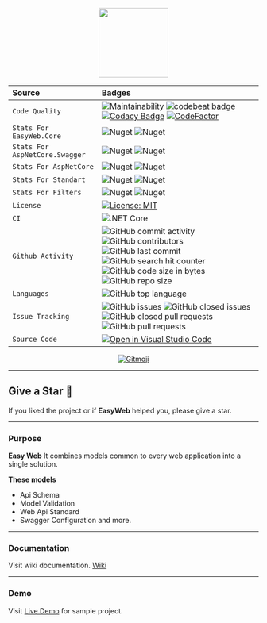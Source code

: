 <p align="center">
  <img src="https://user-images.githubusercontent.com/47147484/164946446-4d7ff237-ad30-40e5-9a13-d3099ac1bd2a.png" style="max-width:100%;" height="140" />
</p>

| Source                         | Badges                                                                                                                                                                                                                                                                                                                                                                                                                                                                                                                                                                                                                                                                                                                                                                                                                                                                                                                       |
|:-------------------------------|:-----------------------------------------------------------------------------------------------------------------------------------------------------------------------------------------------------------------------------------------------------------------------------------------------------------------------------------------------------------------------------------------------------------------------------------------------------------------------------------------------------------------------------------------------------------------------------------------------------------------------------------------------------------------------------------------------------------------------------------------------------------------------------------------------------------------------------------------------------------------------------------------------------------------------------|
| `Code Quality`                 | [![Maintainability](https://api.codeclimate.com/v1/badges/29789eba69c04243cd27/maintainability)](https://codeclimate.com/github/furkandeveloper/EasyWeb/maintainability) [![codebeat badge](https://codebeat.co/badges/a3a5245c-c09d-498f-b4ea-a9b4caf226c7)](https://codebeat.co/projects/github-com-furkandeveloper-easyweb-release) [![Codacy Badge](https://app.codacy.com/project/badge/Grade/9fc9823a1f794959941fb0312a30e4d1)](https://www.codacy.com/gh/furkandeveloper/EasyWeb/dashboard?utm_source=github.com&amp;utm_medium=referral&amp;utm_content=furkandeveloper/EasyWeb&amp;utm_campaign=Badge_Grade) [![CodeFactor](https://www.codefactor.io/repository/github/furkandeveloper/easyweb/badge)](https://www.codefactor.io/repository/github/furkandeveloper/easyweb)                                                                                                                              |
| `Stats For EasyWeb.Core`       | ![Nuget](https://img.shields.io/nuget/dt/EasyWeb.Core?label=Core%20Downloads) ![Nuget](https://img.shields.io/nuget/v/EasyWeb.Core?label=EasyWeb.Core)                                                                                                                                                                                                                                                                                                                                                                                                                                                                                                                                                                                                                                                                                                                                                                       |
| `Stats For AspNetCore.Swagger` | ![Nuget](https://img.shields.io/nuget/dt/EasyWeb.AspNetCore.Swagger?label=AspNetCore.Swagger%20Downloads) ![Nuget](https://img.shields.io/nuget/v/EasyWeb.AspNetCore.Swagger?label=EasyWeb.AspNetCore.Swagger)                                                                                                                                                                                                                                                                                                                                                                                                                                                                                                                                                                                                                                                                                                               |
| `Stats For AspNetCore`         | ![Nuget](https://img.shields.io/nuget/dt/EasyWeb.AspNetCore?label=AspNetCore%20Downloads) ![Nuget](https://img.shields.io/nuget/v/EasyWeb.AspNetCore?label=EasyWeb.AspNetCore)                                                                                                                                                                                                                                                                                                                                                                                                                                                                                                                                                                                                                                                                                                                                               |
| `Stats For Standart`           | ![Nuget](https://img.shields.io/nuget/dt/EasyWeb.AspNetCore.Standarts?label=Standarts%20Downloads) ![Nuget](https://img.shields.io/nuget/v/EasyWeb.AspNetCore.Standarts?label=EasyWeb.AspNetCore.Standarts)                                                                                                                                                                                                                                                                                                                                                                                                                                                                                                                                                                                                                                                                                                                  |
| `Stats For Filters`            | ![Nuget](https://img.shields.io/nuget/dt/EasyWeb.AspNetCore.Filters?label=AspNetCore.Filters%20Downloads) ![Nuget](https://img.shields.io/nuget/v/EasyWeb.AspNetCore.Filters?label=EasyWeb.AspNetCore.Filters)                                                                                                                                                                                                                                                                                                                                                                                                                                                                                                                                                                                                                                                                                                               |
| `License`                      | [![License: MIT](https://img.shields.io/badge/License-MIT-yellow.svg)](https://opensource.org/licenses/MIT)                                                                                                                                                                                                                                                                                                                                                                                                                                                                                                                                                                                                                                                                                                                                                                                                                  |
| `CI`                           | ![.NET Core](https://github.com/furkandeveloper/EasyWeb/workflows/.NET%20Core/badge.svg?branch=master)                                                                                                                                                                                                                                                                                                                                                                                                                                                                                                                                                                                                                                                                                                                                                                                                                       |
| `Github Activity`              | ![GitHub commit activity](https://img.shields.io/github/commit-activity/y/furkandeveloper/EasyWeb) ![GitHub contributors](https://img.shields.io/github/contributors/furkandeveloper/EasyWeb) ![GitHub last commit](https://img.shields.io/github/last-commit/furkandeveloper/EasyWeb) ![GitHub search hit counter](https://img.shields.io/github/search/furkandeveloper/EasyWeb/EasyWeb) ![GitHub code size in bytes](https://img.shields.io/github/languages/code-size/furkandeveloper/EasyWeb) ![GitHub repo size](https://img.shields.io/github/repo-size/furkandeveloper/EasyWeb)                                                                                                                                                                                                                                                                                                                                       |
| `Languages`                    | ![GitHub top language](https://img.shields.io/github/languages/top/furkandeveloper/EasyWeb)                                                                                                                                                                                                                                                                                                                                                                                                                                                                                                                                                                                                                                                                                                                                                                                                                                  |
| `Issue Tracking`               | ![GitHub issues](https://img.shields.io/github/issues/furkandeveloper/EasyWeb) ![GitHub closed issues](https://img.shields.io/github/issues-closed/furkandeveloper/EasyWeb) ![GitHub closed pull requests](https://img.shields.io/github/issues-pr-closed/furkandeveloper/EasyWeb) ![GitHub pull requests](https://img.shields.io/github/issues-pr/furkandeveloper/EasyWeb)                                                                                                                                                                                                                                                                                                                                                                                                                                                                                                                                                  |
| `Source Code`                  | [![Open in Visual Studio Code](https://open.vscode.dev/badges/open-in-vscode.svg)](https://open.vscode.dev/furkandeveloper/EasyWeb)                                                                                                                                                                                                                                                                                                                                                                                                                                                                                                                                                                                                                                                                                                                                                                                          |

<p align="center">
  <a href="https://gitmoji.carloscuesta.me">
    <img src="https://img.shields.io/badge/gitmoji-%20😜%20😍-FFDD67.svg?style=flat-square" alt="Gitmoji">
  </a> 
</p>

***

## Give a Star 🌟
If you liked the project or if **EasyWeb** helped you, please give a star.

***

### Purpose
**Easy Web** It combines models common to every web application into a single solution.

**These models**
- Api Schema
- Model Validation
- Web Api Standard
- Swagger Configuration
and more.
***

### Documentation
Visit wiki documentation. [Wiki](https://github.com/furkandeveloper/EasyWeb/wiki)

***

### Demo
Visit [Live Demo](https://easy-web-v1.herokuapp.com/) for sample project.
